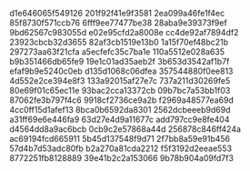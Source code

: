 d1e646065f549126
201f92f41e9f3581
2ea099a46fe1f4ec
85f8730f571ccb76
6fff9ee77477be38
28aba9e39373f9ef
9bd62567c983055d
e02e95cfd2a8008e
cc4de92af7894df2
23923cbcb32d3655
82af3cb1519e13b0
1a15f70ef48bc21b
297273aa63f21cfa
a5ecfefc35c7ba1e
110a5512e028a635
b9b351466db65fe9
19e1c01ad35aeb2f
3b653d3542af1b7f
efaf9b9e5240c0eb
d135d1068c06dfea
357544880f0ee813
4d552e2ce394e8f3
133a92015af27e7c
737a211d30269fe5
80e69f01c65ec11e
93bac2cca13372cb
09b7bc7a53bb1f03
87062fe3b797f4c6
9918cf2736ce9a2b
f2969a48577ea69d
4cc0ff15d1afef13
8bca0b6592da8301
2562dcbeeeb9d69d
a31ff69e6e446fa9
63d27e4d9a11677c
add797cc9e8fe404
d4564dd8a9ac6bcb
0cb9c2e57868a44d
256878c846ff424a
ac69194fcd665911
5b45d137548f9d71
2f7bb8a59e91b456
57d4b7d53adc80fb
b2a270a81cda2212
f5f3192d2eeae553
8772251fb8128889
39e41b2c2a153066
9b78b904a09fd7f3
